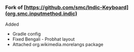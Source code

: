 ### Fork of [https://github.com/smc/Indic-Keyboard](org.smc.inputmethod.indic)

Added

* Gradle config
* Fixed Bengali - Probhat layout
* Attached org.wikimedia.morelangs package